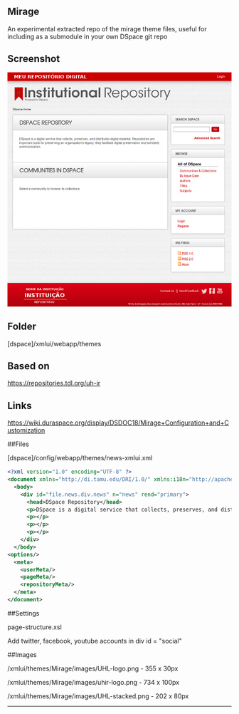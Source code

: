 Mirage
-----

An experimental extracted repo of the mirage theme files, useful for including as a submodule in your own DSpace git repo

Screenshot
----

![Alt text](/screenshot.png?raw=true "Screenshot Theme")

Folder
--

[dspace]/xmlui/webapp/themes

Based on 
---

https://repositories.tdl.org/uh-ir

Links
---

https://wiki.duraspace.org/display/DSDOC18/Mirage+Configuration+and+Customization

##Files

[dspace]/config/webapp/themes/news-xmlui.xml

```xml
<?xml version="1.0" encoding="UTF-8" ?>
<document xmlns="http://di.tamu.edu/DRI/1.0/" xmlns:i18n="http://apache.org/cocoon/i18n/2.1" version="1.1">
  <body>
    <div id="file.news.div.news" n="news" rend="primary">
      <head>DSpace Repository</head>
      <p>DSpace is a digital service that collects, preserves, and distributes digital material. Repositories are important tools for preserving an organization&apos;s legacy; they facilitate digital preservation and scholarly communication.</p>
      <p></p>
      <p></p>
      <p></p>
    </div>
  </body>
<options/>
  <meta>
    <userMeta/>
    <pageMeta/>
    <repositoryMeta/>
  </meta>
</document>
```

##Settings

page-structure.xsl

Add twitter, facebook, youtube accounts in div id = "social"

##Images

/xmlui/themes/Mirage/images/UHL-logo.png - 355 x 30px

/xmlui/themes/Mirage/images/uhir-logo.png - 734 x 100px

/xmlui/themes/Mirage/images/UHL-stacked.png - 202 x 80px


---
